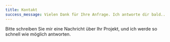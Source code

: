 ```yaml
---
title: Kontakt
success_message: Vielen Dank für Ihre Anfrage. Ich antworte dir bald...
---
```

Bitte schreiben Sie mir eine Nachricht über Ihr Projekt, und ich werde so schnell wie möglich antworten.
